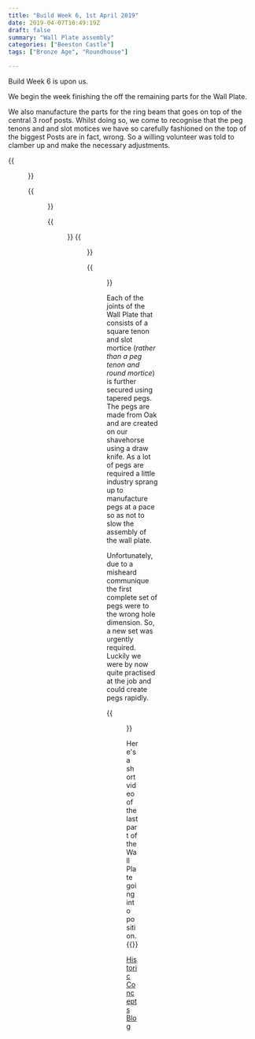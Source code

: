 ```yaml
---
title: "Build Week 6, 1st April 2019"
date: 2019-04-07T10:49:19Z
draft: false
summary: "Wall Plate assembly"
categories: ["Beeston Castle"]
tags: ["Bronze Age", "Roundhouse"]

---
```


Build Week 6 is upon us.

We begin the week finishing the off the remaining parts for the Wall Plate. 

We also manufacture the parts for 
the ring beam that goes on top of the central 3 roof posts.
Whilst doing so, we come to recognise that the peg tenons and and slot motices we have
so carefully fashioned on the top of the biggest Posts are in fact, wrong. So a willing volunteer
was told to clamber up and make the necessary adjustments.

{{<figure src="../eagles-eye-view.jpg" 
caption="Whilst working on the joinery atop the largest three posts, I can see a new team of miniature Builders have arrived.">}}

{{<figure src="../up-she-goes.jpg" caption="Lifting our first Wall Plate beam into position.">}}

{{<figure src="../60-percent-there-1.jpg">}}
{{<figure src="../60-percent-there-2.jpg" caption="By the end of Day 2, 60% of the Wall Plate was up.">}}

{{<figure src="../she-is-round.jpg" caption="By the end of Day 3, the house she is round!">}}

Each of the joints of the Wall Plate that consists of a square tenon and slot mortice (_rather than a peg tenon and round mortice_) 
is further secured using tapered pegs. The pegs are made from Oak and are created on our shavehorse using a draw knife.
As a lot of pegs are required a little industry sprang up to manufacture pegs at a pace so as not to slow the assembly of the 
wall plate.

Unfortunately, due to a misheard communique the first complete set of pegs were to the wrong hole dimension. 
So, a new set was urgently required. Luckily we were by now quite practised at the job and could 
create pegs rapidly.

{{<figure src="../ready-for-the-roof.jpg" 
caption="By the end of Build Week 6, both wall plates are complete and we're ready for the roof">}}

Here's a short video of the last part of the Wall Plate going into position.
{{<youtube EGt8FAI9mu8>}}

[Historic Concepts Blog](https://historicconcepts.co.uk/2019/04/11/beeston-bronze-age-structure-construction-week-5/)